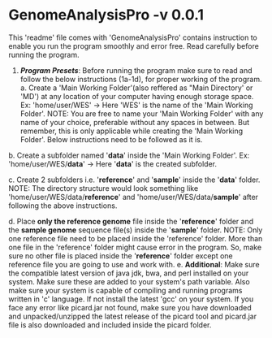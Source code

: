 # GenomeAnalysisPro -v 0.0.1
This 'readme' file comes with 'GenomeAnalysisPro' contains instruction to enable you run the program smoothly and error free. Read carefully before running the program.
1. **_Program Presets_**: Before running the program make sure to read and follow the below instructions (1a-1d), for proper working of the program.
  a. Create a 'Main Working Folder'(also reffered as "Main Directory' or 'MD') at any location of your computer having enough storage space. Ex: 'home/user/WES' -> Here 'WES' is        the name of the 'Main Working Folder'.
  NOTE: You are free to name your 'Main Working Folder' with any name of your choice, preferable without any spaces in between. But remember, this is only applicable while creating the 'Main Working Folder'. Below instructions need to be followed as it is.
  
  b. Create a subfolder named '**data**' inside the 'Main Working Folder'. Ex: 'home/user/WES/**data**' -> Here '**data**' is the created subfolder.
  
  c. Create 2 subfolders i.e. '**reference**' and '**sample**' inside the '**data**' folder.
     NOTE: The directory structure would look something like 'home/user/WES/data/**reference**' and 'home/user/WES/data/**sample**' after following the above instructions.
  
  d. Place **only the reference genome** file inside the '**reference**' folder and the **sample genome** sequence file(s) inside the '**sample**' folder.
     NOTE: Only one reference file need to be placed inside the 'reference' folder. More than one file in the 'reference' folder might cause error in the program. So, make sure no      other file is placed inside the '**reference**' folder except one reference file you are going to use and work with.
   e. **Additional**: Make sure the compatible latest version of java jdk, bwa, and perl installed on your system. Make sure these are added to your system's path variable. Also        make sure your system is capable of compiling and running programs written in 'c' language. If not install the latest 'gcc' on your system. If you face any error like              picard.jar not found, make sure you have downloaded and unpacked/unzipped the latest release of the picard tool and picard.jar file is also downloaded and included inside the      picard folder.
